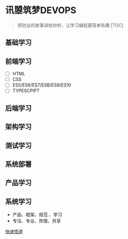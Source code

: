 # 讯曌筑梦DEVOPS

> 把创业的故事讲给你听，让学习编程更简单有趣
[TOC]

## 基础学习

## 前端学习

- [ ] HTML
- [ ] CSS
- [ ] ES5/ES6/ES7/ESB/ES9/ES10
- [ ] TYPESCPIPT

## 后端学习

## 架构学习

## 测试学习

## 系统部署

## 产品学习
## 系统学习
+ 产品、框架、规范 、学习   
+ 专注、专业、热情、共享

[快速悟道](https://xunzhaotech.github.io/DevOps/)